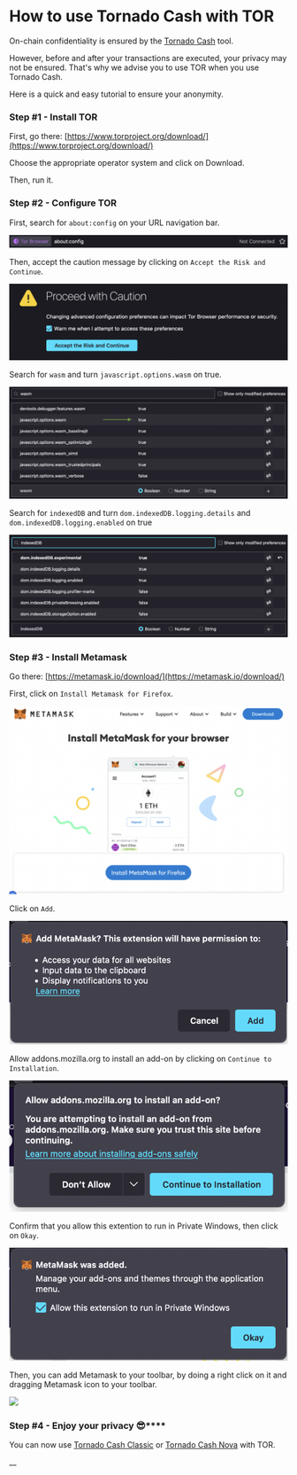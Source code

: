 # How to use Tornado Cash with TOR

On-chain confidentiality is ensured by the [Tornado Cash](https://tornado.cash) tool.

However, before and after your transactions are executed, your privacy may not be ensured. That's why we advise you to use TOR when you use Tornado Cash.

Here is a quick and easy tutorial to ensure your anonymity.

### Step **#1 - Install** TOR

First, go there: [https://www.torproject.org/download/](https://www.torproject.org/download/)

Choose the appropriate operator system and click on Download.

Then, run it.

### Step **#2 - Configure** TOR

First, search for `about:config` on your URL navigation bar.

![](../.gitbook/assets/aboutconfig.png)

Then, accept the caution message by clicking on `Accept the Risk and Continue`.

![](../.gitbook/assets/aboutconfig2.png)

Search for `wasm` and turn `javascript.options.wasm` on true.

![](../.gitbook/assets/wasm.png)

Search for `indexedDB` and turn `dom.indexedDB.logging.details` and `dom.indexedDB.logging.enabled` on true

![](../.gitbook/assets/indexeddb.png)

### Step **#3 -** Install Metamask

Go there: [https://metamask.io/download/](https://metamask.io/download/)

First, click on `Install Metamask for Firefox`.

![](../.gitbook/assets/metamaskhome.png)

Click on `Add`.

![](../.gitbook/assets/addmetamask.png)

Allow addons.mozilla.org to install an add-on by clicking on `Continue to Installation`.

![](../.gitbook/assets/downloadinstall.png)

Confirm that you allow this extention to run in Private Windows, then click on `Okay`.

![](../.gitbook/assets/allowprivateclickokay.png)

Then, you can add Metamask to your toolbar, by doing a right click on it and dragging Metamask icon to your toolbar.

![](../.gitbook/assets/metamaskicon\(1\).gif)

### Step **#4 - Enjoy your privacy** :sunglasses:\*\*\*\*

You can now use [Tornado Cash Classic](https://tornadocash.eth.link) or [Tornado Cash Nova](https://nova.tornadocash.eth.link) with TOR.

__
